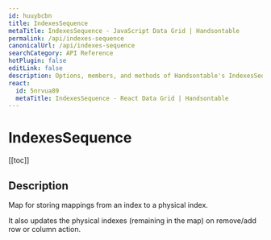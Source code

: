 ```yaml
---
id: huuybcbn
title: IndexesSequence
metaTitle: IndexesSequence - JavaScript Data Grid | Handsontable
permalink: /api/indexes-sequence
canonicalUrl: /api/indexes-sequence
searchCategory: API Reference
hotPlugin: false
editLink: false
description: Options, members, and methods of Handsontable's IndexesSequence API.
react:
  id: 5nrvua89
  metaTitle: IndexesSequence - React Data Grid | Handsontable
---
```


# IndexesSequence

[[toc]]

## Description

Map for storing mappings from an index to a physical index.

It also updates the physical indexes (remaining in the map) on remove/add row or column action.
